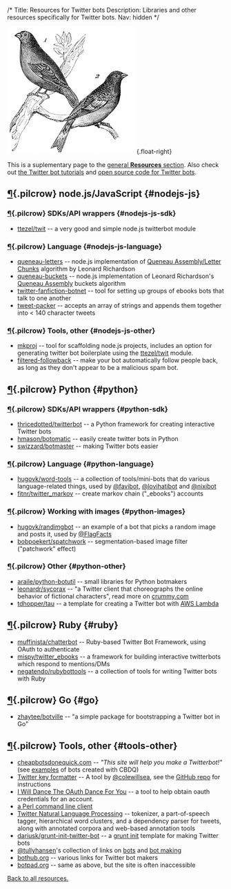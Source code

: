 /*
Title: Resources for Twitter bots
Description: Libraries and other resources specifically for Twitter bots.
Nav: hidden
*/

![Tweet, tweet](/content/images/illustrations/brambling-greenfinch.jpg){.float-right}

This is a suplementary page to the [general **Resources** section](/resources). Also check out [the Twitter bot tutorials](/tutorials/twitterbots) and [open source code for Twitter bots](/tag/twitter+opensource).


## [¶](#nodejs-js){.pilcrow} node.js/JavaScript {#nodejs-js}

### [¶](#nodejs-js-sdk){.pilcrow} SDKs/API wrappers  {#nodejs-js-sdk}
- [ttezel/twit](https://github.com/ttezel/twit) -- a very good and simple node.js twitterbot module

### [¶](#nodejs-js-language){.pilcrow} Language {#nodejs-js-language}
- [queneau-letters](https://www.npmjs.com/package/queneau-letters) -- node.js implementation of [Queneau Assembly/Letter Chunks](http://www.crummy.com/2011/08/18/0) algorithm by Leonard Richardson
- [queneau-buckets](https://www.npmjs.com/package/queneau-buckets) -- node.js implementation of Leonard Richardson's [Queneau Assembly](http://www.crummy.com/2011/08/18/0) buckets algorithm
- [twitter-fanfiction-botnet](https://www.npmjs.com/package/twitter-fanfic-botnet) -- tool for setting up groups of ebooks bots that talk to one another
- [tweet-packer](https://www.npmjs.com/package/tweet-packer) -- accepts an array of strings and appends them together into < 140 character tweets

### [¶](#nodejs-js-other){.pilcrow} Tools, other {#nodejs-js-other}
- [mkproj](https://www.npmjs.com/package/mkproj) -- tool for scaffolding node.js projects, includes an option for generating twitter bot boilerplate using the [ttezel/twit](https://github.com/ttezel/twit) module. 
- [filtered-followback](https://www.npmjs.com/package/filtered-followback) -- make your bot automatically follow people back, as long as they don't appear to be a malicious spam bot.



## [¶](#python){.pilcrow} Python {#python}

### [¶](#python-sdk){.pilcrow} SDKs/API wrappers  {#python-sdk}

- [thricedotted/twitterbot](https://github.com/thricedotted/twitterbot) -- a Python framework for creating interactive Twitter bots
- [hmason/botomatic](https://github.com/hmason/botomatic) -- easily create twitter bots in Python
- [swizzard/botmaster](https://github.com/swizzard/botmaster) -- making Twitter bots easier

### [¶](#python-language){.pilcrow} Language {#python-language}

- [hugovk/word-tools](https://github.com/hugovk/word-tools) -- a collection of tools/mini-bots that do various language-related things, used by [@favibot](https://twitter.com/favibot), [@lovihatibot](https://twitter.com/lovihatibot) and [@nixibot](https://twitter.com/nixibot)
- [fitnr/twitter_markov](https://github.com/fitnr/twitter_markov) -- create markov chain ("_ebooks") accounts

### [¶](#python-images){.pilcrow} Working with images {#python-images}

- [hugovk/randimgbot](https://github.com/hugovk/randimgbot) -- an example of a bot that picks a random image and posts it, used by [@FlagFacts](https://twitter.com/FlagFacts)
- [bobpoekert/spatchwork](https://github.com/bobpoekert/spatchwork) -- segmentation-based image filter ("patchwork" effect)


### [¶](#python-other){.pilcrow} Other {#python-other}

- [araile/python-botutil](https://github.com/araile/python-botutil) -- small libraries for Python botmakers
- [leonardr/sycorax](https://github.com/leonardr/sycorax) -- "a Twitter client that choreographs the online behavior of fictional characters", read more on [crummy.com](http://www.crummy.com/software/sycorax/)
- [tdhopper/tau](https://github.com/tdhopper/tau) -- a template for creating a Twitter bot with [AWS Lambda](https://aws.amazon.com/lambda/)


## [¶](#ruby){.pilcrow} Ruby {#ruby}
- [muffinista/chatterbot](https://github.com/muffinista/chatterbot) -- Ruby-based Twitter Bot Framework, using OAuth to authenticate
- [mispy/twitter_ebooks](https://github.com/mispy/twitter_ebooks) -- a framework for building interactive twitterbots which respond to mentions/DMs
- [negatendo/rubybottools](https://github.com/negatendo/rubybottools) -- a collection of tools for writing Twitter bots with Ruby

## [¶](#go){.pilcrow} Go {#go}
- [zhaytee/botville](https://github.com/zhaytee/botville) -- "a simple package for bootstrapping a Twitter bot in Go"


## [¶](#tools-other){.pilcrow} Tools, other {#tools-other}
- [cheapbotsdonequick.com](http://cheapbotsdonequick.com/) -- *"This site will help you make a Twitterbot!"* (see [examples](/tag/cheapbotsdonequick) of bots created with CBDQ)
- [Twitter key formatter](http://coleww.github.io/tweet-key-formatter/) -- A tool by [@colewillsea](https://twitter.com/colewillsea), see the [GitHub repo](https://github.com/coleww/tweet-key-formatter) for instructions
- [I Will Dance The OAuth Dance For You](http://v21.io/iwilldancetheoauthdanceforyou/) -- a tool to help obtain oauth credentials for an account.
- [a Perl command line client](http://www.floodgap.com/software/ttytter/) 
- [Twitter Natural Language Processing](http://www.ark.cs.cmu.edu/TweetNLP/) -- tokenizer, a part-of-speech tagger, hierarchical word clusters, and a dependency parser for tweets, along with annotated corpora and web-based annotation tools
- [dariusk/grunt-init-twitter-bot](https://github.com/dariusk/grunt-init-twitter-bot) -- a [grunt init](http://gruntjs.com/project-scaffolding) template for making Twitter bots
- [@tullyhansen](https://twitter.com/tullyhansen)'s collection of links on [bots](https://pinboard.in/u:tullyhansen/t:bots/) and [bot making](https://pinboard.in/u:tullyhansen/t:botmaking/)
- [bothub.org](http://bothub.org/) -- various links for Twitter bot makers
- [botpad.org](http://botpad.org/p/bot_resources) -- same as above, but the site is often inaccessible

[Back to all resources.](/resources)
